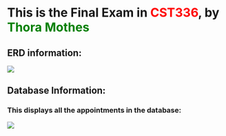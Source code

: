 <h1>This is the Final Exam in <span style="color: red;">CST336</span>, by <span style="color: green;">Thora Mothes</span></h1>

<h2>ERD information:</h2>
<img src="https://github.com/ThoMot/cst336Final-Exam-Scheduler-2019/blob/master/ERD/ERDThoraMothes.png">

<h2>Database Information:</h2>
<h3>This displays all the appointments in the database:</h3>
<img src="https://github.com/ThoMot/cst336Final-Exam-Scheduler-2019/blob/master/DatabaseInfo/Appointments.png">
